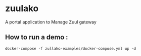 # zuulako
A portal application to Manage Zuul gateway

## How to run a demo : 

```
docker-compose -f zullako-examples/docker-compose.yml up -d 
```